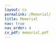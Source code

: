 ```yaml
---
layout: cv
permalink: /Memorial/
title: Memorial
nav: true
nav_order: 4
cv_pdf: memorial.pdf
---
```

